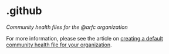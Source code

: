 # .github

*Community health files for the @arfc organization*

For more information, please see the article on 
[creating a default community health file for your organization](https://help.github.com/en/articles/creating-a-default-community-health-file-for-your-organization).
